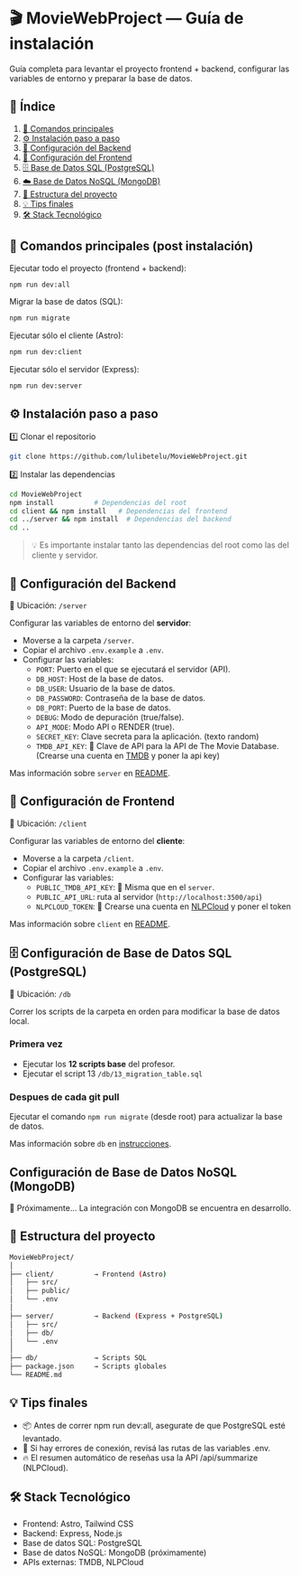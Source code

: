 # 🎬 MovieWebProject — Guía de instalación

Guía completa para levantar el proyecto frontend + backend, configurar las variables de entorno y preparar la base de datos.

## 📖 Índice

1. [🚀 Comandos principales](#-comandos-principales-post-instalación)
2. [⚙️ Instalación paso a paso](#%EF%B8%8F-instalación-paso-a-paso)
3. [🧠 Configuración del Backend](#-configuración-del-backend)
4. [🎨 Configuración del Frontend](#-configuración-de-frontend)
5. [🗄️ Base de Datos SQL (PostgreSQL)](#%EF%B8%8F-configuración-de-base-de-datos-sql-postgresql)
6. [☁️ Base de Datos NoSQL (MongoDB)](#configuración-de-base-de-datos-nosql-mongodb)
7. [🧩 Estructura del proyecto](#-estructura-del-proyecto)
8. [💡 Tips finales](#-tips-finales)
9. [🛠️ Stack Tecnológico](#%EF%B8%8F-stack-tecnológico)


## 🚀 Comandos principales (post instalación)

Ejecutar todo el proyecto (frontend + backend):
```bash
npm run dev:all
```

Migrar la base de datos (SQL):
```bash
npm run migrate
```

Ejecutar sólo el cliente (Astro):
```bash
npm run dev:client
```

Ejecutar sólo el servidor (Express):
```bash
npm run dev:server
```

## ⚙️ Instalación paso a paso

1️⃣ Clonar el repositorio
```bash
git clone https://github.com/lulibetelu/MovieWebProject.git
```

2️⃣ Instalar las dependencias
```bash
cd MovieWebProject
npm install          # Dependencias del root
cd client && npm install   # Dependencias del frontend
cd ../server && npm install  # Dependencias del backend
cd ..
```
> 💡 Es importante instalar tanto las dependencias del root como las del cliente y servidor.

## 🧠 Configuración del Backend

📍 Ubicación: `/server`

Configurar las variables de entorno del __servidor__:
   - Moverse a la carpeta `/server`.
   - Copiar el archivo `.env.example` a `.env`.
   - Configurar las variables:
     - `PORT`: Puerto en el que se ejecutará el servidor (API).
     - `DB_HOST`: Host de la base de datos.
     - `DB_USER`: Usuario de la base de datos.
     - `DB_PASSWORD`: Contraseña de la base de datos.
     - `DB_PORT`: Puerto de la base de datos.
     - `DEBUG`: Modo de depuración (true/false).
     - `API_MODE`: Modo API o RENDER (true).
     - `SECRET_KEY`: Clave secreta para la aplicación. (texto random)
     - `TMDB_API_KEY`: 🔑 Clave de API para la API de The Movie Database. (Crearse una cuenta en [TMDB](https://www.themoviedb.org/) y poner la api key)

Mas información sobre `server` en [README](README.md).

## 🎨 Configuración de Frontend

📍 Ubicación: `/client`

Configurar las variables de entorno del __cliente__:
   - Moverse a la carpeta `/client`.
   - Copiar el archivo `.env.example` a `.env`.
   - Configurar las variables:
     - `PUBLIC_TMDB_API_KEY`: 🔑 Misma que en el `server`.
     - `PUBLIC_API_URL`: ruta al servidor (`http://localhost:3500/api`)
     - `NLPCLOUD_TOKEN`: 🔑 Crearse una cuenta en [NLPCloud](https://nlpcloud.com/) y poner el token

Mas información sobre `client` en [README](./client/README.md).

## 🗄️ Configuración de Base de Datos SQL (PostgreSQL)

📍 Ubicación: `/db`

Correr los scripts de la carpeta en orden para modificar la base de datos local.
### Primera vez

- Ejecutar los __12 scripts base__ del profesor.
- Ejecutar el script 13 `/db/13_migration_table.sql`

### Despues de cada __git pull__

Ejecutar el comando `npm run migrate` (desde root) para actualizar la base de datos.

Mas información sobre `db` en [instrucciones](./db/instrucciones.txt).

## Configuración de Base de Datos NoSQL (MongoDB)

🚧 Próximamente…
La integración con MongoDB se encuentra en desarrollo.

## 🧩 Estructura del proyecto
```sh
MovieWebProject/
│
├── client/          → Frontend (Astro)
│   ├── src/
│   ├── public/
│   └── .env
│
├── server/          → Backend (Express + PostgreSQL)
│   ├── src/
│   ├── db/
│   └── .env
│
├── db/              → Scripts SQL
├── package.json     → Scripts globales
└── README.md
```

## 💡 Tips finales

- 📦 Antes de correr npm run dev:all, asegurate de que PostgreSQL esté levantado.
- 🧠 Si hay errores de conexión, revisá las rutas de las variables .env.
- 🔥 El resumen automático de reseñas usa la API /api/summarize (NLPCloud).

## 🛠️ Stack Tecnológico

- Frontend: Astro, Tailwind CSS
- Backend: Express, Node.js
- Base de datos SQL: PostgreSQL
- Base de datos NoSQL: MongoDB (próximamente)
- APIs externas: TMDB, NLPCloud
